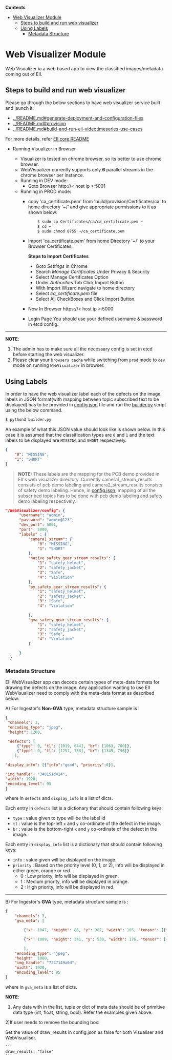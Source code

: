 **Contents**

- [Web Visualizer Module](#web-visualizer-module)
  - [Steps to build and run web visualizer](#steps-to-build-and-run-web-visualizer)
  - [Using Labels](#using-labels)
    - [Metadata Structure](#metadata-structure)
# Web Visualizer Module

Web Visualizer ia a web based app to view the classified images/metadata coming out of EII.

## Steps to build and run web visualizer

Please go through the below sections to have web visualizer service built and launch it:
- [../README.md#generate-deployment-and-configuration-files](https://github.com/open-edge-insights/eii-core/blob/master/README.md#generate-deployment-and-configuration-files)
- [../README.md#provision](https://github.com/open-edge-insights/eii-core/blob/master/README.md#provision)
- [../README.md#build-and-run-eii-videotimeseries-use-cases](https://github.com/open-edge-insights/eii-core/blob/master/README.md#build-and-run-eii-videotimeseries-use-cases)

For more details, refer [EII core README](https://github.com/open-edge-insights/eii-core/blob/master/README.md)

* Running Visualizer in Browser

  * Visualizer is tested on chrome browser, so its better to use chrome browser.
  * WebVisualizer currently supports only **6** parallel streams in the chrome
    browser per instance.
  * Running in DEV mode:
    * Goto Browser
        http://< host ip >:5001
  * Running in PROD mode:
    * copy 'ca_certificate.pem' from 'build/provision/Certificates/ca' to home 
      directory '~/' and give appropriate permissions to it as shown below:

      ```sh
          $ sudo cp Certificates/ca/ca_certificate.pem ~
          $ cd ~
          $ sudo chmod 0755 ~/ca_certificate.pem
      ```

    * Import 'ca_certificate.pem' from home Directory '~/' to your Browser
      Certificates.

      **Steps to Import Certificates**
        * Goto *Settings* in Chrome
        * Search *Manage Certificates* Under Privacy & Security
        * Select Manage Certificates Option
        * Under *Authorities* Tab Click Import Button
        * With Import Wizard navigate to home directory
        * Select *ca_certificate.pem* file
        * Select All CheckBoxes and Click Import Button.

    * Now In Browser
        https://< host ip >:5000

    * Login Page
        You should use your defined username & password in etcd config.
-----
**NOTE**:
1. The admin has to make sure all the necessary config is set in etcd before starting the web visualizer.
2. Please clear your `browsers cache` while switching from `prod` mode to `dev` mode on running 
`WebVisualizer` in browser.

## Using Labels

  In order to have the web visualizer label each of the defects on the image, labels in JSON format(with mapping between topic subscribed text to be displayed) has to be provided in [config.json](./config.json) file and run the [builder.py](https://github.com/open-edge-insights/eii-core/blob/master/build/builder.py) script using the below command.
  ```sh
  $ python3 builder.py
  ```

  An example of what this JSON value should look like is shown below. In this case
  it is assumed that the classification types are `0` and `1` and the text labels
  to be displayed are `MISSING` and `SHORT` respectively.

  ```json
  {
      "0": "MISSING",
      "1": "SHORT"
  }
  ```
  > **NOTE:** These labels are the mapping for the PCB demo provided in EII's web visualizer directory. Currently camera1_stream_results consists of pcb demo labeling and camera2_stream_results consists of safety demo labeling.
  Hence, in [config.json](./config.json), mapping of all the subscribed topics has to be done with pcb demo labeling and safety demo labeling respectively.

  ```json
"/WebVisualizer/config": {
        "username": "admin",
        "password": "admin@123",
        "dev_port": 5001,
        "port": 5000,
        "labels" : {
            "camera1_stream": {
                "0": "MISSING",
                "1": "SHORT"
            },
            "native_safety_gear_stream_results": {
                "1": "safety_helmet",
                "2": "safety_jacket",
                "3": "Safe",
                "4": "Violation"
            },
            "py_safety_gear_stream_results": {
                "1": "safety_helmet",
                "2": "safety_jacket",
                "3": "Safe",
                "4": "Violation"

            },
            "gva_safety_gear_stream_results": {
                "1": "safety_helmet",
                "2": "safety_jacket",
                "3": "Safe",
                "4": "Violation"
            }

        }
    }
```

### Metadata Structure

EII WebVisualizer app can decode certain types of mete-data formats for drawing the defects on the image.
Any application wanting to use EII WebVisualizer need to comply with the meta-data format as described below:

A) For Ingestor's **Non-GVA** type, metadata structure sample is :

```json
{
 "channels": 3,
 "encoding_type": "jpeg",
 "height": 1200,

 "defects": [
     {"type": 0, "tl": [1019, 644], "br": [1063, 700]},
     {"type": 0, "tl": [1297, 758], "br": [1349, 796]}
    ],

"display_info": [{"info":"good", "priority":0}],

"img_handle": "348151d424",
"width": 1920,
"encoding_level": 95
}
```

where in `defects` and `display_info` is a list of dicts.

Each entry in `defects` list is a dictionary that should contain following keys:
* `type` : value given to type will be the label id
* `tl` : value is the top-left `x` and `y` co-ordinate of the defect in the image.
* `br` : value is the bottom-right `x` and `y` co-ordinate of the defect in the image.

Each entry in `display_info` list is a dictionary that should contain following keys:
* `info` : value given will be displayed on the image.
* `priority` : Based on the priority level (0, 1, or 2), info will be displayed in either green, orange or red.
    * 0 : Low priority, info will be displayed in green.
    * 1 : Medium priority, info will be displayed in orange.
    * 2 : High priority, info will be displayed in red.

----
B) For Ingestor's **GVA** type, metadata structure sample is :

```json
{
    "channels": 3,
    "gva_meta": [

        {"x": 1047, "height": 86, "y": 387, "width": 105, "tensor": [{"label": "", "label_id": 1, "confidence":0.8094226121902466, "attribute":"detection"}]},

        {"x": 1009, "height": 341, "y": 530, "width": 176, "tensor": [{"label": "", "label_id": 2, "confidence": 0.9699158668518066, "attribute": "detection"}]}

        ],
    "encoding_type": "jpeg",
    "height": 1080,
    "img_handle": "7247149a0d",
    "width": 1920,
    "encoding_level": 95
}

```
where in `gva_meta` is a list of dicts.

**NOTE**:

1) Any data with in the list, tuple or dict of meta data should be of primitive data type (int, float, string, bool). Refer the examples given above.

2)If user needs to remove the bounding box:

  Set the value of draw_results in config.json as false for both Visualiser and WebVisualiser.

    ```
    draw_results: "false"
    ```

